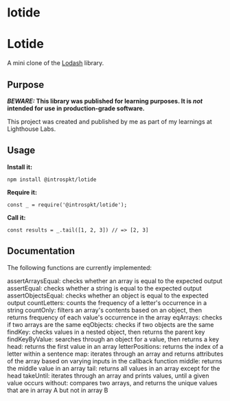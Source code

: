 # lotide
# Lotide

A mini clone of the [Lodash](https://lodash.com) library.

## Purpose

**_BEWARE:_ This library was published for learning purposes. It is _not_ intended for use in production-grade software.**

This project was created and published by me as part of my learnings at Lighthouse Labs. 

## Usage

**Install it:**

`npm install @introspkt/lotide`

**Require it:**

`const _ = require('@introspkt/lotide');`

**Call it:**

`const results = _.tail([1, 2, 3]) // => [2, 3]`

## Documentation

The following functions are currently implemented:

assertArraysEqual: checks whether an array is equal to the expected output
assertEqual: checks whether a string is equal to the expected output
assertObjectsEqual: checks whether an object is equal to the expected output
countLetters: counts the frequency of a letter's occurrence in a string
countOnly: filters an array's contents based on an object, then returns frequency of each value's occurrence in the array
eqArrays: checks if two arrays are the same
eqObjects: checks if two objects are the same
findKey: checks values in a nested object, then returns the parent key
findKeyByValue: searches through an object for a value, then returns a key
head: returns the first value in an array
letterPositions: returns the index of a letter within a sentence
map: iterates through an array and returns attributes of the array based on varying inputs in the callback function
middle: returns the middle value in an array
tail: returns all values in an array except for the head
takeUntil: iterates through an array and prints values, until a given value occurs
without: compares two arrays, and returns the unique values that are in array A but not in array B
